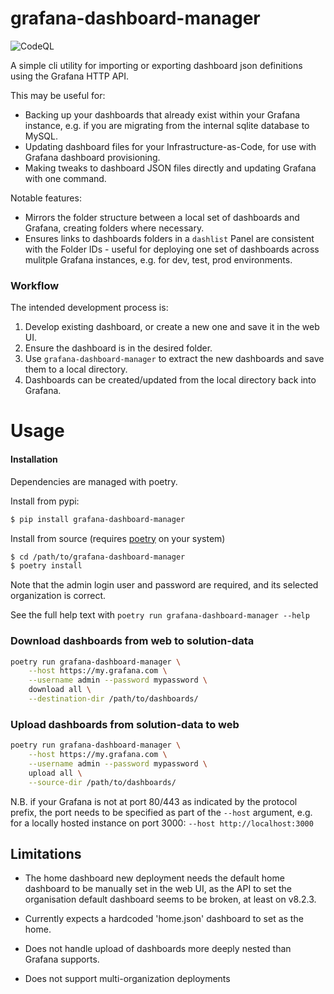 # grafana-dashboard-manager

![CodeQL](https://github.com/Beam-Connectivity/grafana-dashboard-manager/actions/workflows/codeql-analysis.yml/badge.svg)


A simple cli utility for importing or exporting dashboard json definitions using the Grafana HTTP API.

This may be useful for:

- Backing up your dashboards that already exist within your Grafana instance, e.g. if you are migrating from the internal sqlite database to MySQL.
- Updating dashboard files for your Infrastructure-as-Code, for use with Grafana dashboard provisioning.
- Making tweaks to dashboard JSON files directly and updating Grafana with one command.

Notable features:

- Mirrors the folder structure between a local set of dashboards and Grafana, creating folders where necessary.
- Ensures links to dashboards folders in a `dashlist` Panel are consistent with the Folder IDs - useful for deploying one set of dashboards across mulitple Grafana instances, e.g. for dev, test, prod environments.

### Workflow

The intended development process is:

1. Develop existing dashboard, or create a new one and save it in the web UI.
2. Ensure the dashboard is in the desired folder.
3. Use `grafana-dashboard-manager` to extract the new dashboards and save them to a local directory.
4. Dashboards can be created/updated from the local directory back into Grafana.

# Usage

#### Installation

Dependencies are managed with poetry.

Install from pypi:

```bash
$ pip install grafana-dashboard-manager
```

Install from source (requires [poetry](https://python-poetry.org/) on your system)

```bash
$ cd /path/to/grafana-dashboard-manager
$ poetry install
```

Note that the admin login user and password are required, and its selected organization is correct.

See the full help text with `poetry run grafana-dashboard-manager --help`

### Download dashboards from web to solution-data

```bash
poetry run grafana-dashboard-manager \
    --host https://my.grafana.com \
    --username admin --password mypassword \
    download all \
    --destination-dir /path/to/dashboards/
```

### Upload dashboards from solution-data to web

```bash
poetry run grafana-dashboard-manager \
    --host https://my.grafana.com \
    --username admin --password mypassword \
    upload all \
    --source-dir /path/to/dashboards/
```

N.B. if your Grafana is not at port 80/443 as indicated by the protocol prefix, the port needs to be specified as part of the `--host` argument, e.g. for a locally hosted instance on port 3000: `--host http://localhost:3000`

## Limitations

- The home dashboard new deployment needs the default home dashboard to be manually set in the web UI, as the API to set the organisation default dashboard seems to be broken, at least on v8.2.3.

- Currently expects a hardcoded 'home.json' dashboard to set as the home.

- Does not handle upload of dashboards more deeply nested than Grafana supports.

- Does not support multi-organization deployments
